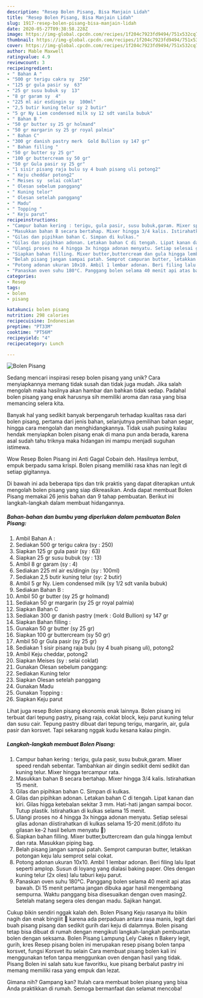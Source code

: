 ```yaml
---
description: "Resep Bolen Pisang, Bisa Manjain Lidah"
title: "Resep Bolen Pisang, Bisa Manjain Lidah"
slug: 1917-resep-bolen-pisang-bisa-manjain-lidah
date: 2020-05-27T09:38:58.228Z
image: https://img-global.cpcdn.com/recipes/1f204c7923fd9494/751x532cq70/bolen-pisang-foto-resep-utama.jpg
thumbnail: https://img-global.cpcdn.com/recipes/1f204c7923fd9494/751x532cq70/bolen-pisang-foto-resep-utama.jpg
cover: https://img-global.cpcdn.com/recipes/1f204c7923fd9494/751x532cq70/bolen-pisang-foto-resep-utama.jpg
author: Mable Maxwell
ratingvalue: 4.9
reviewcount: 3
recipeingredient:
- " Bahan A "
- "500 gr terigu cakra sy  250"
- "125 gr gula pasir sy  63"
- "25 gr susu bubuk sy  13"
- "8 gr garam sy  4"
- "225 ml air esdingin sy  100ml"
- "2,5 butir kuning telur sy 2 butir"
- "5 gr Ny Liem condensed milk sy 12 sdt vanila bubuk"
- " Bahan B "
- "50 gr butter sy 25 gr holmand"
- "50 gr margarin sy 25 gr royal palmia"
- " Bahan C"
- "300 gr danish pastry merk  Gold Bullion sy 147 gr"
- " Bahan filling "
- "50 gr butter sy 25 gr"
- "100 gr buttercream sy 50 gr"
- "50 gr Gula pasir sy 25 gr"
- "1 sisir pisang raja bulu sy 4 buah pisang uli potong2"
- " Keju cheddar potong2"
- " Meises sy  selai coklat"
- " Olesan sebelum panggang"
- " Kuning telor"
- " Olesan setelah panggang"
- " Madu"
- " Topping "
- " Keju parut"
recipeinstructions:
- "Campur bahan kering : terigu, gula pasir, susu bubuk,garam. Mixer speed rendah sebentar. Tambahkan air dingin sedikit demi sedikit dan kuning telur. Mixer hingga tercampur rata."
- "Masukkan bahan B secara bertahap. Mixer hingga 3/4 kalis. Istirahatkan 15 menit."
- "Gilas dan pipihkan bahan C. Simpan di kulkas."
- "Gilas dan pipihkan adonan. Letakan bahan C di tengah. Lipat kanan dan kiri. Gilas higga ketebalan sekitar 3 mm. Hati-hati jangan sampai bocor. Tutup plastik. Istirahatkan di kulkas selama 15 menit."
- "Ulangi proses no 4 hingga 3x hingga adonan menyatu. Setiap selesai gilas adonan diistirahatkan di kulkas selama 15-20 menit.(difoto itu gilasan ke-2 hasil belum menyatu 🙂)"
- "Siapkan bahan filling. Mixer butter,buttercream dan gula hingga lembut dan rata. Masukkan piping bag."
- "Belah pisang jangan sampai patah. Semprot campuran butter, letakkan potongan keju lalu semprot selai cokat."
- "Potong adonan ukuran 10x10. Ambil 1 lembar adonan. Beri filing lalu lipat seperti amplop. Susun di loyang yang dialasi baking paper. Oles dengan kuning telur (2x oles) lalu taburi keju parut."
- "Panaskan oven suhu 180°C. Panggang bolen selama 40 menit api atas bawah. Di 15 menit pertama jangan dibuka agar hasil mengembang sempurna. Waktu panggang bisa disesuaikan dengan oven masing2. Setelah matang segera oles dengan madu. Sajikan hangat."
categories:
- Resep
tags:
- bolen
- pisang

katakunci: bolen pisang 
nutrition: 298 calories
recipecuisine: Indonesian
preptime: "PT33M"
cooktime: "PT56M"
recipeyield: "4"
recipecategory: Lunch

---
```



![Bolen Pisang](https://img-global.cpcdn.com/recipes/1f204c7923fd9494/751x532cq70/bolen-pisang-foto-resep-utama.jpg)

Sedang mencari inspirasi resep bolen pisang yang unik? Cara menyiapkannya memang tidak susah dan tidak juga mudah. Jika salah mengolah maka hasilnya akan hambar dan bahkan tidak sedap. Padahal bolen pisang yang enak harusnya sih memiliki aroma dan rasa yang bisa memancing selera kita.

Banyak hal yang sedikit banyak berpengaruh terhadap kualitas rasa dari bolen pisang, pertama dari jenis bahan, selanjutnya pemilihan bahan segar, hingga cara mengolah dan menghidangkannya. Tidak usah pusing kalau hendak menyiapkan bolen pisang enak di mana pun anda berada, karena asal sudah tahu triknya maka hidangan ini mampu menjadi suguhan istimewa.

Wow Resep Bolen Pisang ini Anti Gagal Cobain deh. Hasilnya lembut, empuk berpadu sama krispi. Bolen pisang memiliki rasa khas nan legit di setiap gigitannya.


Di bawah ini ada beberapa tips dan trik praktis yang dapat diterapkan untuk mengolah bolen pisang yang siap dikreasikan. Anda dapat membuat Bolen Pisang memakai 26 jenis bahan dan 9 tahap pembuatan. Berikut ini langkah-langkah dalam membuat hidangannya.

<!--inarticleads1-->

##### Bahan-bahan dan bumbu yang diperlukan dalam pembuatan Bolen Pisang:

1. Ambil  Bahan A :
1. Sediakan 500 gr terigu cakra (sy : 250)
1. Siapkan 125 gr gula pasir (sy : 63)
1. Siapkan 25 gr susu bubuk (sy : 13)
1. Ambil 8 gr garam (sy : 4)
1. Sediakan 225 ml air es/dingin (sy : 100ml)
1. Sediakan 2,5 butir kuning telur (sy: 2 butir)
1. Ambil 5 gr Ny. Liem condensed milk (sy 1/2 sdt vanila bubuk)
1. Sediakan  Bahan B :
1. Ambil 50 gr butter (sy 25 gr holmand)
1. Sediakan 50 gr margarin (sy 25 gr royal palmia)
1. Siapkan  Bahan C
1. Sediakan 300 gr danish pastry (merk : Gold Bullion) sy 147 gr
1. Siapkan  Bahan filling :
1. Gunakan 50 gr butter (sy 25 gr)
1. Siapkan 100 gr buttercream (sy 50 gr)
1. Ambil 50 gr Gula pasir (sy 25 gr)
1. Sediakan 1 sisir pisang raja bulu (sy 4 buah pisang uli), potong2
1. Ambil  Keju cheddar, potong2
1. Siapkan  Meises (sy : selai coklat)
1. Gunakan  Olesan sebelum panggang:
1. Sediakan  Kuning telor
1. Siapkan  Olesan setelah panggang
1. Gunakan  Madu
1. Gunakan  Topping :
1. Siapkan  Keju parut


Lihat juga resep Bolen pisang ekonomis enak lainnya. Bolen pisang ini terbuat dari tepung pastry, pisang raja, coklat block, keju parut kuning telur dan susu cair. Tepung pastry dibuat dari tepung terigu, margarin, air, gula pasir dan korsvet. Tapi sekarang nggak kudu kesana kalau pingin. 

<!--inarticleads2-->

##### Langkah-langkah membuat Bolen Pisang:

1. Campur bahan kering : terigu, gula pasir, susu bubuk,garam. Mixer speed rendah sebentar. Tambahkan air dingin sedikit demi sedikit dan kuning telur. Mixer hingga tercampur rata.
1. Masukkan bahan B secara bertahap. Mixer hingga 3/4 kalis. Istirahatkan 15 menit.
1. Gilas dan pipihkan bahan C. Simpan di kulkas.
1. Gilas dan pipihkan adonan. Letakan bahan C di tengah. Lipat kanan dan kiri. Gilas higga ketebalan sekitar 3 mm. Hati-hati jangan sampai bocor. Tutup plastik. Istirahatkan di kulkas selama 15 menit.
1. Ulangi proses no 4 hingga 3x hingga adonan menyatu. Setiap selesai gilas adonan diistirahatkan di kulkas selama 15-20 menit.(difoto itu gilasan ke-2 hasil belum menyatu 🙂)
1. Siapkan bahan filling. Mixer butter,buttercream dan gula hingga lembut dan rata. Masukkan piping bag.
1. Belah pisang jangan sampai patah. Semprot campuran butter, letakkan potongan keju lalu semprot selai cokat.
1. Potong adonan ukuran 10x10. Ambil 1 lembar adonan. Beri filing lalu lipat seperti amplop. Susun di loyang yang dialasi baking paper. Oles dengan kuning telur (2x oles) lalu taburi keju parut.
1. Panaskan oven suhu 180°C. Panggang bolen selama 40 menit api atas bawah. Di 15 menit pertama jangan dibuka agar hasil mengembang sempurna. Waktu panggang bisa disesuaikan dengan oven masing2. Setelah matang segera oles dengan madu. Sajikan hangat.


Cukup bikin sendiri nggak kalah deh. Bolen Pisang Keju rasanya itu bikin nagih dan enak bingiiit 🙂 karena ada perpaduan antara rasa manis, legit dari buah pisang pisang dan sedikit gurih dari keju di dalamnya. Bolen pisang tetap bisa dibuat di rumah dengan mengikuti langkah-langkah pembuatan bolen dengan seksama. Bolen Pisang Lampung Lely Cakes n Bakery legit, gurih, kres Resep pisang bolen ini merupakan resep pisang bolen tanpa korsvet, fungsi Korsvet itu selain Cara membuat pisang bolen kali ini menggunakan tefon tanpa menggunkan oven dengan hasil yang tidak. Pisang Bolen ini salah satu kue favoritku, kue pisang berbalut pastry ini memang memiliki rasa yang empuk dan lezat. 

Gimana nih? Gampang kan? Itulah cara membuat bolen pisang yang bisa Anda praktikkan di rumah. Semoga bermanfaat dan selamat mencoba!
